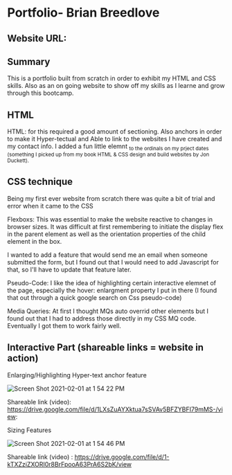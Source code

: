 
# Portfolio- Brian Breedlove

## Website URL: 

## Summary

This is a portfolio built from scratch in order to exhibit my HTML and CSS skills. Also as an on going website to show off my skills as I learne and grow through this bootcamp.

## HTML 

HTML: for this required a good amount of sectioning. Also anchors in order to make it Hyper-tectual and Able to link to the websites I have created and my contact info. I added a fun little elemnt  <sub> to the ordinals on my prject dates (something I picked up from my book HTML & CSS design and build websites by Jon Duckett). 

## CSS technique

Being my first ever website from scratch there was quite a bit of trial and error when it came to the CSS

Flexboxs: This was essential to make the website reactive to changes in browser sizes. It was difficult at first remembering to initiate the display flex in the parent element as well as the orientation properties of the child element in the box.

I wanted to add a feature that would send me an email when someone submitted the form, but I found out that I would need to add Javascript for that, so I'll have to update that feature later. 

Pseudo-Code: I like the idea of highlighting certain interactive elemnet of the page, especially the hover: enlargment property I put in there (I found that out  through a quick google search on Css pseudo-code)

Media Queries: At first I thought MQs auto overrid other elements but I found out that I had to address those directly in my CSS MQ code. Eventually I got them to work fairly well. 


## Interactive Part (shareable links = website in action)

Enlarging/Highlighting Hyper-text anchor feature

![Screen Shot 2021-02-01 at 1 54 22 PM](https://user-images.githubusercontent.com/76604281/106519464-8e4ab780-6498-11eb-95d0-2bfa5bddbe05.png)




Shareable link (video):  https://drive.google.com/file/d/1LXsZuAYXktua7sSVAv5BFZYBFI79mMS-/view:



Sizing Features

![Screen Shot 2021-02-01 at 1 54 46 PM](https://user-images.githubusercontent.com/76604281/106519640-d8339d80-6498-11eb-9265-3ae12024ddc8.png)


  Shareable link (video) : https://drive.google.com/file/d/1-kTXZziZXORI0r8BrFpooA63PrA6S2bK/view 

